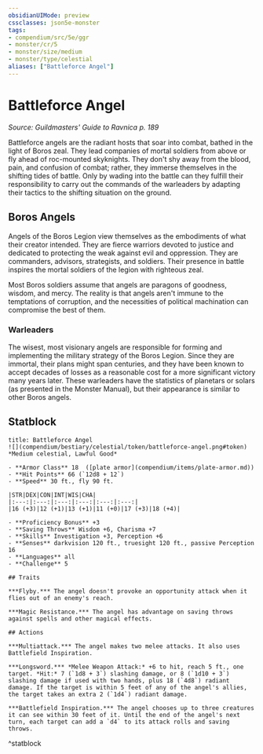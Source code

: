 ```yaml
---
obsidianUIMode: preview
cssclasses: json5e-monster
tags:
- compendium/src/5e/ggr
- monster/cr/5
- monster/size/medium
- monster/type/celestial
aliases: ["Battleforce Angel"]
---
```

# Battleforce Angel
*Source: Guildmasters' Guide to Ravnica p. 189*  

Battleforce angels are the radiant hosts that soar into combat, bathed in the light of Boros zeal. They lead companies of mortal soldiers from above or fly ahead of roc-mounted skyknights. They don't shy away from the blood, pain, and confusion of combat; rather, they immerse themselves in the shifting tides of battle. Only by wading into the battle can they fulfill their responsibility to carry out the commands of the warleaders by adapting their tactics to the shifting situation on the ground.

## Boros Angels

Angels of the Boros Legion view themselves as the embodiments of what their creator intended. They are fierce warriors devoted to justice and dedicated to protecting the weak against evil and oppression. They are commanders, advisors, strategists, and soldiers. Their presence in battle inspires the mortal soldiers of the legion with righteous zeal.

Most Boros soldiers assume that angels are paragons of goodness, wisdom, and mercy. The reality is that angels aren't immune to the temptations of corruption, and the necessities of political machination can compromise the best of them.

### Warleaders

The wisest, most visionary angels are responsible for forming and implementing the military strategy of the Boros Legion. Since they are immortal, their plans might span centuries, and they have been known to accept decades of losses as a reasonable cost for a more significant victory many years later. These warleaders have the statistics of planetars or solars (as presented in the Monster Manual), but their appearance is similar to other Boros angels.

## Statblock

```ad-statblock
title: Battleforce Angel
![](compendium/bestiary/celestial/token/battleforce-angel.png#token)
*Medium celestial, Lawful Good*

- **Armor Class** 18  ([plate armor](compendium/items/plate-armor.md))
- **Hit Points** 66 (`12d8 + 12`)
- **Speed** 30 ft., fly 90 ft.

|STR|DEX|CON|INT|WIS|CHA|
|:---:|:---:|:---:|:---:|:---:|:---:|
|16 (+3)|12 (+1)|13 (+1)|11 (+0)|17 (+3)|18 (+4)|

- **Proficiency Bonus** +3
- **Saving Throws** Wisdom +6, Charisma +7
- **Skills** Investigation +3, Perception +6
- **Senses** darkvision 120 ft., truesight 120 ft., passive Perception 16
- **Languages** all
- **Challenge** 5

## Traits

***Flyby.*** The angel doesn't provoke an opportunity attack when it flies out of an enemy's reach.

***Magic Resistance.*** The angel has advantage on saving throws against spells and other magical effects.

## Actions

***Multiattack.*** The angel makes two melee attacks. It also uses Battlefield Inspiration.

***Longsword.*** *Melee Weapon Attack:* +6 to hit, reach 5 ft., one target. *Hit:* 7 (`1d8 + 3`) slashing damage, or 8 (`1d10 + 3`) slashing damage if used with two hands, plus 18 (`4d8`) radiant damage. If the target is within 5 feet of any of the angel's allies, the target takes an extra 2 (`1d4`) radiant damage.

***Battlefield Inspiration.*** The angel chooses up to three creatures it can see within 30 feet of it. Until the end of the angel's next turn, each target can add a `d4` to its attack rolls and saving throws.
```
^statblock